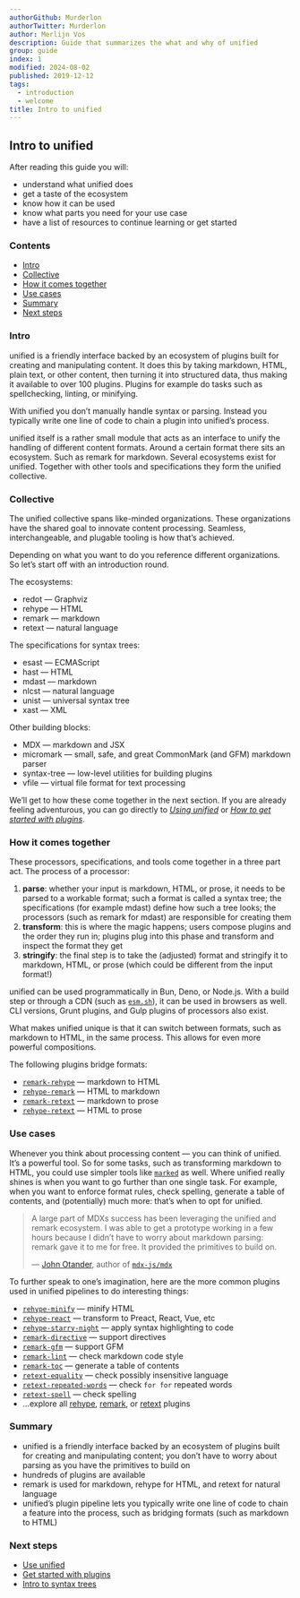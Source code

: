 ```yaml
---
authorGithub: Murderlon
authorTwitter: Murderlon
author: Merlijn Vos
description: Guide that summarizes the what and why of unified
group: guide
index: 1
modified: 2024-08-02
published: 2019-12-12
tags:
  - introduction
  - welcome
title: Intro to unified
---
```


## Intro to unified

After reading this guide you will:

* understand what unified does
* get a taste of the ecosystem
* know how it can be used
* know what parts you need for your use case
* have a list of resources to continue learning or get started

### Contents

* [Intro](#intro)
* [Collective](#collective)
* [How it comes together](#how-it-comes-together)
* [Use cases](#use-cases)
* [Summary](#summary)
* [Next steps](#next-steps)

### Intro

unified is a friendly interface backed by an ecosystem of plugins built for
creating and manipulating content.
It does this by taking markdown, HTML, plain text, or other content,
then turning it into structured data,
thus making it available to over 100 plugins.
Plugins for example do tasks such as spellchecking, linting, or minifying.

With unified you don’t manually handle syntax or parsing.
Instead you typically write one line of code to chain a plugin into unified’s
process.

unified itself is a rather small module that acts as an interface to unify the
handling of different content formats.
Around a certain format there sits an ecosystem.
Such as remark for markdown.
Several ecosystems exist for unified.
Together with other tools and specifications they form the unified collective.

### Collective

The unified collective spans like-minded organizations.
These organizations have the shared goal to innovate content processing.
Seamless, interchangeable, and plugable tooling is how that’s achieved.

Depending on what you want to do you reference different organizations.
So let’s start off with an introduction round.

The ecosystems:

* redot — Graphviz
* rehype — HTML
* remark — markdown
* retext — natural language

The specifications for syntax trees:

* esast — ECMAScript
* hast — HTML
* mdast — markdown
* nlcst — natural language
* unist — universal syntax tree
* xast — XML

Other building blocks:

* MDX — markdown and JSX
* micromark — small, safe, and great CommonMark (and GFM) markdown parser
* syntax-tree — low-level utilities for building plugins
* vfile — virtual file format for text processing

We’ll get to how these come together in the next section.
If you are already feeling adventurous,
you can go directly to
*[Using unified][using-unified]* or
*[How to get started with plugins][using-plugins]*.

### How it comes together

These processors, specifications, and tools come together in a three part act.
The process of a processor:

1. **parse**:
   whether your input is markdown, HTML, or prose,
   it needs to be parsed to a workable format;
   such a format is called a syntax tree;
   the specifications (for example mdast) define how such a tree looks;
   the processors (such as remark for mdast) are responsible for creating them
2. **transform**:
   this is where the magic happens;
   users compose plugins and the order they run in;
   plugins plug into this phase and transform and inspect the format they get
3. **stringify**:
   the final step is to take the (adjusted) format and stringify it to
   markdown, HTML, or prose (which could be different from the input format!)

unified can be used programmatically in Bun, Deno, or Node.js.
With a build step or through a CDN (such as [`esm.sh`][esm-sh]),
it can be used in browsers as well.
CLI versions, Grunt plugins, and Gulp plugins of processors also exist.

What makes unified unique is that it can switch between formats,
such as markdown to HTML,
in the same process.
This allows for even more powerful compositions.

The following plugins bridge formats:

* [`remark-rehype`][remark-rehype] — markdown to HTML
* [`rehype-remark`][rehype-remark] — HTML to markdown
* [`remark-retext`][remark-retext] — markdown to prose
* [`rehype-retext`][rehype-retext] — HTML to prose

### Use cases

Whenever you think about processing content — you can think of unified.
It’s a powerful tool.
So for some tasks,
such as transforming markdown to HTML,
you could use simpler tools like [`marked`][marked] as well.
Where unified really shines is when you want to go further than one single task.
For example, when you want to enforce format rules,
check spelling,
generate a table of contents,
and (potentially) much more:
that’s when to opt for unified.

> A large part of MDXs success has been leveraging the unified and remark
> ecosystem.
> I was able to get a prototype working in a few hours because I didn’t have to
> worry about markdown parsing: remark gave it to me for free.
> It provided the primitives to build on.
>
> — [John Otander][john], author of [`mdx-js/mdx`][mdx]

To further speak to one’s imagination,
here are the more common plugins used in unified pipelines to do interesting
things:

* [`rehype-minify`][rehype-minify]
  — minify HTML
* [`rehype-react`][rehype-react]
  — transform to Preact, React, Vue, etc
* [`rehype-starry-night`][rehype-starry-night]
  — apply syntax highlighting to code
* [`remark-directive`][remark-directive]
  — support directives
* [`remark-gfm`][remark-gfm]
  — support GFM
* [`remark-lint`][remark-lint]
  — check markdown code style
* [`remark-toc`][remark-toc]
  — generate a table of contents
* [`retext-equality`][retext-equality]
  — check possibly insensitive language
* [`retext-repeated-words`][retext-repeated-words]
  — check `for for` repeated words
* [`retext-spell`][retext-spell]
  — check spelling
* …explore all [rehype][all-rehype-plugins],
  [remark][all-remark-plugins],
  or [retext][all-retext-plugins] plugins

### Summary

* unified is a friendly interface backed by an ecosystem of plugins built for
  creating and manipulating content;
  you don’t have to worry about parsing as you have the primitives to build
  on
* hundreds of plugins are available
* remark is used for markdown, rehype for HTML, and retext for natural
  language
* unified’s plugin pipeline lets you typically write one line of code to chain
  a feature into the process,
  such as bridging formats
  (such as markdown to HTML)

### Next steps

* [Use unified][using-unified]
* [Get started with plugins][using-plugins]
* [Intro to syntax trees][intro-to-syntax-trees]

<!--Definitions-->

[all-rehype-plugins]: https://github.com/topics/rehype-plugin

[all-remark-plugins]: https://github.com/topics/remark-plugin

[all-retext-plugins]: https://github.com/topics/retext-plugin

[esm-sh]: https://esm.sh

[john]: https://github.com/johno

[marked]: https://github.com/markedjs/marked

[mdx]: https://github.com/mdx-js/mdx

[rehype-minify]: https://github.com/rehypejs/rehype-minify

[rehype-react]: https://github.com/rehypejs/rehype-react

[rehype-remark]: https://github.com/rehypejs/rehype-remark

[rehype-retext]: https://github.com/rehypejs/rehype-retext

[rehype-starry-night]: https://github.com/rehypejs/rehype-starry-night

[remark-gfm]: https://github.com/remarkjs/remark-gfm

[remark-lint]: https://github.com/remarkjs/remark-lint

[remark-rehype]: https://github.com/remarkjs/remark-rehype

[remark-retext]: https://github.com/remarkjs/remark-retext

[retext-spell]: https://github.com/retextjs/retext-spell

[remark-toc]: https://github.com/remarkjs/remark-toc

[remark-directive]: https://github.com/remarkjs/remark-directive

[retext-equality]: https://github.com/retextjs/retext-equality

[retext-repeated-words]: https://github.com/retextjs/retext-repeated-words

[using-unified]: /learn/guide/using-unified/

[using-plugins]: /learn/guide/using-plugins/

[intro-to-syntax-trees]: /learn/guide/introduction-to-syntax-trees/
